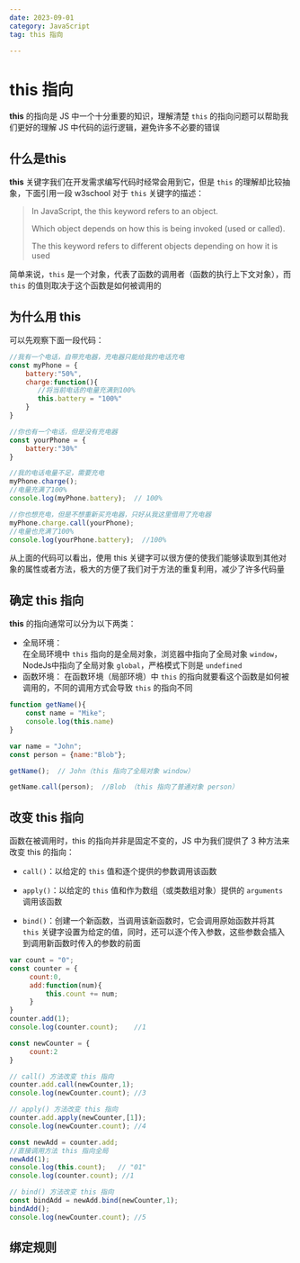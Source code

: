 ```yaml
---
date: 2023-09-01
category: JavaScript
tag: this 指向

---
```



# this 指向
**this** 的指向是 JS 中一个十分重要的知识，理解清楚 `this` 的指向问题可以帮助我们更好的理解 JS 中代码的运行逻辑，避免许多不必要的错误
## 什么是this
**this** 关键字我们在开发需求编写代码时经常会用到它，但是 `this` 的理解却比较抽象，下面引用一段 w3school 对于 `this` 关键字的描述：
> In JavaScript, the this keyword refers to an object.
>
> Which object depends on how this is being invoked (used or called).
>
> The this keyword refers to different objects depending on how it is used

简单来说，`this` 是一个对象，代表了函数的调用者（函数的执行上下文对象），而 `this` 的值则取决于这个函数是如何被调用的
## 为什么用 this
可以先观察下面一段代码：
```js
//我有一个电话，自带充电器，充电器只能给我的电话充电
const myPhone = {
    battery:"50%",
    charge:function(){
       //将当前电话的电量充满到100%
       this.battery = "100%"
    }
}

//你也有一个电话，但是没有充电器
const yourPhone = {
    battery:"30%"
}

//我的电话电量不足，需要充电
myPhone.charge();
//电量充满了100% 
console.log(myPhone.battery);  // 100%

//你也想充电，但是不想重新买充电器，只好从我这里借用了充电器
myPhone.charge.call(yourPhone);
//电量也充满了100%
console.log(yourPhone.battery);  //100%
```
从上面的代码可以看出，使用 this 关键字可以很方便的使我们能够读取到其他对象的属性或者方法，极大的方便了我们对于方法的重复利用，减少了许多代码量


## 确定 this 指向
**this** 的指向通常可以分为以下两类：
* 全局环境：  
  在全局环境中 `this` 指向的是全局对象，浏览器中指向了全局对象 `window`，NodeJs中指向了全局对象 `global`，严格模式下则是 `undefined`
* 函数环境：
  在函数环境（局部环境）中 `this` 的指向就要看这个函数是如何被调用的，不同的调用方式会导致 `this` 的指向不同

```js
function getName(){
    const name = "Mike";
    console.log(this.name)
}

var name = "John";
const person = {name:"Blob"};

getName();  // John（this 指向了全局对象 window）

getName.call(person);  //Blob （this 指向了普通对象 person）
```
## 改变 this 指向
函数在被调用时，this 的指向并非是固定不变的，JS 中为我们提供了 3 种方法来改变 this 的指向：
* `call()`：以给定的 `this` 值和逐个提供的参数调用该函数
   
* `apply()`：以给定的 `this` 值和作为数组（或类数组对象）提供的 `arguments` 调用该函数
   
* `bind()`：创建一个新函数，当调用该新函数时，它会调用原始函数并将其 `this` 关键字设置为给定的值，同时，还可以逐个传入参数，这些参数会插入到调用新函数时传入的参数的前面

```js
var count = "0";
const counter = {
     count:0,
     add:function(num){
         this.count += num;
     }
}
counter.add(1);
console.log(counter.count);    //1

const newCounter = {
     count:2
}

// call() 方法改变 this 指向
counter.add.call(newCounter,1);
console.log(newCounter.count); //3

// apply() 方法改变 this 指向
counter.add.apply(newCounter,[1]);
console.log(newCounter.count); //4

const newAdd = counter.add;
//直接调用方法 this 指向全局
newAdd(1);
console.log(this.count);   // "01"
console.log(counter.count); //1

// bind() 方法改变 this 指向
const bindAdd = newAdd.bind(newCounter,1);
bindAdd();
console.log(newCounter.count); //5
```  
  
## 绑定规则